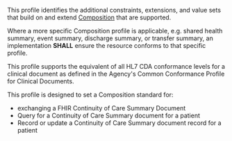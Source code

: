 This profile identifies the additional constraints, extensions, and value sets that build on and extend [Composition](http://hl7.org/fhir/R4/composition.html) that are supported. 

Where a more specific Composition profile is applicable, e.g. shared health summary, event summary, discharge summary, or transfer summary, an implementation **SHALL** ensure the resource conforms to that specific profile.

This profile supports the equivalent of all HL7 CDA conformance levels for a clinical document as defined in the Agency's Common Conformance Profile for Clinical Documents.

This profile is designed to set a Composition standard for:
* exchanging a FHIR Continuity of Care Summary Document
* Query for a Continuity of Care Summary document for a patient
* Record or update a Continuity of Care Summary document record for a patient

